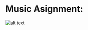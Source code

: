 # Music Asignment:
![alt text](https://github.com/[username]/[reponame]/blob/[branch]/image.jpg?raw=true)
